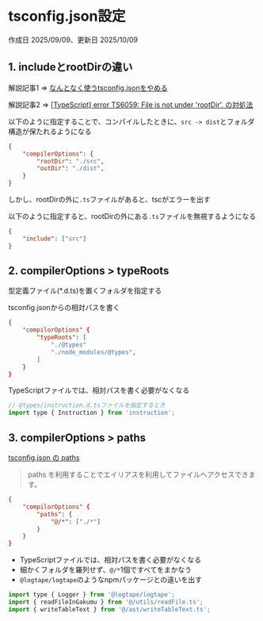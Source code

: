 # tsconfig.json設定

作成日 2025/09/09、更新日 2025/10/09

## 1. includeとrootDirの違い

解説記事1 => [なんとなく使うtsconfig.jsonをやめる](https://zenn.dev/uniformnext/articles/e2106ba4d995b1)

解説記事2 => [[TypeScript] error TS6059: File is not under 'rootDir'. の対処法](https://qiita.com/masato_makino/items/bf640a253d56b708fe0b)

以下のように指定することで、コンパイルしたときに、`src -> dist`とフォルダ構造が保たれるようになる

```json
{
    "compilerOptions": {
        "rootDir": "./src",
        "outDir": "./dist",
    }
}
```

しかし、rootDirの外に`.ts`ファイルがあると、tscがエラーを出す

以下のように指定すると、rootDirの外にある`.ts`ファイルを無視するようになる

```json
{
    "include": ["src"]
}
```

## 2. compilerOptions > typeRoots

型定義ファイル(*.d.ts)を置くフォルダを指定する

tsconfig.jsonからの相対パスを書く

```json
{
    "compilorOptions" {
        "typeRoots": [
            "./@types"
            "./node_modules/@types",
        ]
    }
}
```

TypeScriptファイルでは、相対パスを書く必要がなくなる

```javascript
// @types/instruction.d.tsファイルを指定するとき
import type { Instruction } from 'instruction';
```

## 3. compilerOptions > paths

[tsconfig.json の paths](https://zenn.dev/hayato94087/articles/9f3bf702543431)

> paths を利用することでエイリアスを利用してファイルへアクセスできます。

```json
{
    "compilorOptions" {
        "paths": {
            "@/*": ["./*"]
        }
    }
}
```

- TypeScriptファイルでは、相対パスを書く必要がなくなる
- 細かくフォルダを羅列せず、`@/*`1個ですべてをまかなう
- `@logtape/logtape`のようなnpmパッケージとの違いを出す

```javascript
import type { Logger } from '@logtape/logtape';
import { readFileInGakumu } from '@/utils/readFile.ts';
import { writeTableText } from '@/ast/writeTableText.ts';
```
